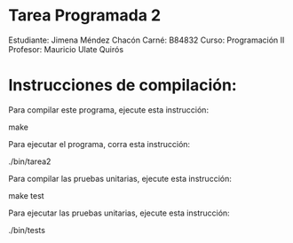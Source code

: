 # Tarea Programada 2

Estudiante: Jimena Méndez Chacón
Carné: B84832
Curso: Programación II
Profesor: Mauricio Ulate Quirós

# Instrucciones de compilación:

Para compilar este programa, ejecute esta instrucción:

make

Para ejecutar el programa, corra esta instrucción:

./bin/tarea2

Para compilar las pruebas unitarias, ejecute esta instrucción:

make test

Para ejecutar las pruebas unitarias, ejecute esta instrucción:

./bin/tests

